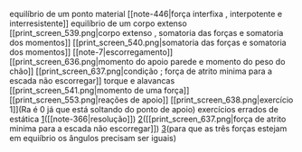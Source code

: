 
equilíbrio de um ponto material
[[note-446|força  interfixa , interpotente e interresistente]]
equilíbrio de um corpo extenso
	[[print_screen_539.png|corpo extenso , somatoria das forças e somatoria dos momentos]]
	[[print_screen_540.png|somatoria das forças e somatoria dos momentos]]
	[[note-7|escorregamento]]
		[[print_screen_636.png|momento do apoio parede e momento do peso do chão]]
		[[print_screen_637.png|condição ; força de atrito minima para a escada não escorregar]]
	torque e alavancas
		 [[print_screen_541.png|momento de uma força]]
    [[print_screen_553.png|reações de apoio]]
	    [[print_screen_638.png|exercício 1]](Ra é 0 já que está soltando do ponto de apoio)
 exercícios errados de estática
	[1](https://www.qconcursos.com/questoes-militares/questoes/75fbdeb8-55)([[note-366|resolução]])
	[2](https://www.qconcursos.com/questoes-militares/questoes/44efc37e-53)([[print_screen_637.png|força de atrito minima para a escada não escorregar]])
	[3](https://www.qconcursos.com/questoes-militares/questoes/aceb7b98-dc)(para que as três forças estejam em equiíbrio os ângulos precisam ser iguais)

